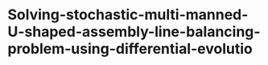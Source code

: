 # Solving-stochastic-multi-manned-U-shaped-assembly-line-balancing-problem-using-differential-evolutio